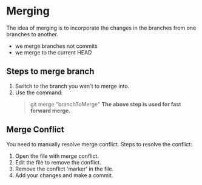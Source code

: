 # Merging
The idea of merging is to incorporate the changes in the branches from one branches to another.
  + we merge branches not commits
  + we merge to the current HEAD
 
## Steps to merge branch
 1. Switch to the branch you wan't to merge into.
 2. Use the command:
     > git merge "branchToMerge"
**The above step is used for fast forward merge.**

## Merge Conflict
You need to manually resolve merge conflict. Steps to resolve the conflict:
 1. Open the file with merge conflict.
 2. Edit the file to remove the conflict.
 3. Remove the conflict 'marker' in the file.
 4. Add your changes and make a commit.


